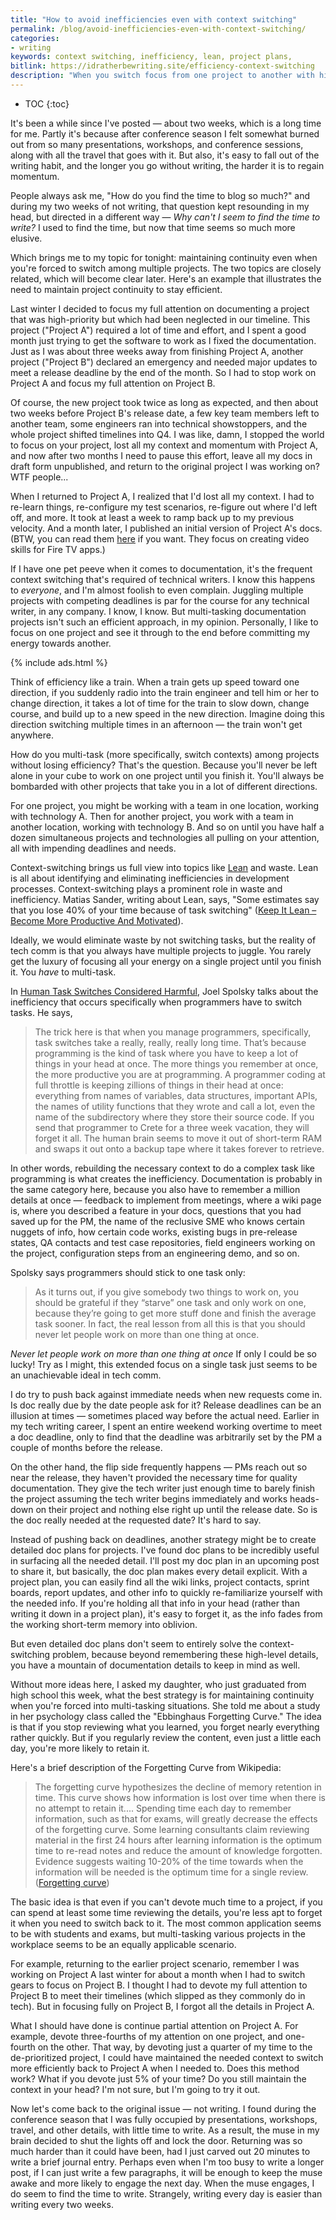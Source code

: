 ```yaml
---
title: "How to avoid inefficiencies even with context switching"
permalink: /blog/avoid-inefficiencies-even-with-context-switching/
categories:
- writing
keywords: context switching, inefficiency, lean, project plans,
bitlink: https://idratherbewriting.site/efficiency-context-switching
description: "When you switch focus from one project to another with higher priority, this context switching can lead to a lot of inefficiencies. However, if you take time to review or work on the de-prioritized projects even just a little each day, then according to the Forgetting Curve, you'll be more likely to retain the needed context. When you do fully switch back to the project, you won't have to start over."
---
```


* TOC
{:toc}

It's been a while since I've posted &mdash; about two weeks, which is a long time for me. Partly it's because after conference season I felt somewhat burned out from so many presentations, workshops, and conference sessions, along with all the travel that goes with it. But also, it's easy to fall out of the writing habit, and the longer you go without writing, the harder it is to regain momentum.

People always ask me, "How do you find the time to blog so much?" and during my two weeks of not writing, that question kept resounding in my head, but directed in a different way &mdash; *Why can't I seem to find the time to write?* I used to find the time, but now that time seems so much more elusive.

Which brings me to my topic for tonight: maintaining continuity even when you're forced to switch among multiple projects. The two topics are closely related, which will become clear later. Here's an example that illustrates the need to maintain project continuity to stay efficient.

Last winter I decided to focus my full attention on documenting a project that was high-priority but which had been neglected in our timeline. This project ("Project A") required a lot of time and effort, and I spent a good month just trying to get the software to work as I fixed the documentation. Just as I was about three weeks away from finishing Project A, another project ("Project B") declared an emergency and needed major updates to meet a release deadline by the end of the month. So I had to stop work on Project A and focus my full attention on Project B.

Of course, the new project took twice as long as expected, and then about two weeks before Project B's release date, a few key team members left to another team, some engineers ran into technical showstoppers, and the whole project shifted timelines into Q4. I was like, damn, I stopped the world to focus on your project, lost all my context and momentum with Project A, and now after two months I need to pause this effort, leave all my docs in draft form unpublished, and return to the original project I was working on? WTF people...

When I returned to Project A, I realized that I'd lost all my context. I had to re-learn things, re-configure my test scenarios, re-figure out where I'd left off, and more. It took at least a week to ramp back up to my previous velocity. And a month later, I published an initial version of Project A's docs. (BTW, you can read them [here](https://developer.amazon.com/docs/video-skills-fire-tv-apps/introduction.html) if you want. They focus on creating video skills for Fire TV apps.)

If I have one pet peeve when it comes to documentation, it's the frequent context switching that's required of technical writers. I know this happens to *everyone*, and I'm almost foolish to even complain. Juggling multiple projects with competing deadlines is par for the course for any technical writer, in any company. I know, I know. But multi-tasking documentation projects isn't such an efficient approach, in my opinion. Personally, I like to focus on one project and see it through to the end before committing my energy towards another.

{% include ads.html %}

Think of efficiency like a train. When a train gets up speed toward one direction, if you suddenly radio into the train engineer and tell him or her to change direction, it takes a lot of time for the train to slow down, change course, and build up to a new speed in the new direction. Imagine doing this direction switching multiple times in an afternoon &mdash; the train won't get anywhere.

How do you multi-task (more specifically, switch contexts) among projects without losing efficiency? That's the question. Because you'll never be left alone in your cube to work on one project until you finish it. You'll always be bombarded with other projects that take you in a lot of different directions.

For one project, you might be working with a team in one location, working with technology A. Then for another project, you work with a team in another location, working with technology B. And so on until you have half a dozen simultaneous projects and technologies all pulling on your attention, all with impending deadlines and needs.

Context-switching brings us full view into topics like [Lean](https://en.wikipedia.org/wiki/Lean_software_development) and waste. Lean is all about identifying and eliminating inefficiencies in development processes. Context-switching plays a prominent role in waste and inefficiency. Matias Sander, writing about Lean, says, "Some estimates say that you lose 40% of your time because of task switching" ([Keep It Lean – Become More Productive And Motivated](http://techwritingengineer.com/keep-it-lean-become-more-productive-and-motivated/)).

Ideally, we would eliminate waste by not switching tasks, but the reality of tech comm is that you always have multiple projects to juggle. You rarely get the luxury of focusing all your energy on a single project until you finish it. You *have* to multi-task.

In [Human Task Switches Considered Harmful](http://www.joelonsoftware.com/articles/fog0000000022.html), Joel Spolsky talks about the inefficiency that occurs specifically when programmers have to switch tasks. He says,

> The trick here is that when you manage programmers, specifically, task switches take a really, really, really long time. That’s because programming is the kind of task where you have to keep a lot of things in your head at once. The more things you remember at once, the more productive you are at programming. A programmer coding at full throttle is keeping zillions of things in their head at once: everything from names of variables, data structures, important APIs, the names of utility functions that they wrote and call a lot, even the name of the subdirectory where they store their source code. If you send that programmer to Crete for a three week vacation, they will forget it all. The human brain seems to move it out of short-term RAM and swaps it out onto a backup tape where it takes forever to retrieve.

In other words, rebuilding the necessary context to do a complex task like programming is what creates the inefficiency. Documentation is probably in the same category here, because you also have to remember a million details at once &mdash; feedback to implement from meetings, where a wiki page is, where you described a feature in your docs, questions that you had saved up for the PM, the name of the reclusive SME who knows certain nuggets of info, how certain code works, existing bugs in pre-release states, QA contacts and test case repositories, field engineers working on the project, configuration steps from an engineering demo, and so on.

Spolsky says programmers should stick to one task only:

> As it turns out, if you give somebody two things to work on, you should be grateful if they “starve” one task and only work on one, because they’re going to get more stuff done and finish the average task sooner. In fact, the real lesson from all this is that you should never let people work on more than one thing at once.

*Never let people work on more than one thing at once* If only I could be so lucky! Try as I might, this extended focus on a single task just seems to be an unachievable ideal in tech comm.

I do try to push back against immediate needs when new requests come in. Is doc really due by the date people ask for it? Release deadlines can be an illusion at times &mdash; sometimes placed way before the actual need. Earlier in my tech writing career, I spent an entire weekend working overtime to meet a doc deadline, only to find that the deadline was arbitrarily set by the PM a couple of months before the release.

On the other hand, the flip side frequently happens &mdash; PMs reach out so near the release, they haven't provided the necessary time for quality documentation. They give the tech writer just enough time to barely finish the project assuming the tech writer begins immediately and works heads-down on their project and nothing else right up until the release date. So is the doc really needed at the requested date? It's hard to say.

Instead of pushing back on deadlines, another strategy might be to create detailed doc plans for projects. I've found doc plans to be incredibly useful in surfacing all the needed detail. I'll post my doc plan in an upcoming post to share it, but basically, the doc plan makes every detail explicit. With a project plan, you can easily find all the wiki links, project contacts, sprint boards, report updates, and other info to quickly re-familiarize yourself with the needed info. If you're holding all that info in your head (rather than writing it down in a project plan), it's easy to forget it, as the info fades from the working short-term memory into oblivion.

But even detailed doc plans don't seem to entirely solve the context-switching problem, because beyond remembering these high-level details, you have a mountain of documentation details to keep in mind as well.

Without more ideas here, I asked my daughter, who just graduated from high school this week, what the best strategy is for maintaining continuity when you're forced into multi-tasking situations. She told me about a study in her psychology class called the "Ebbinghaus Forgetting Curve." The idea is that if you stop reviewing what you learned, you forget nearly everything rather quickly. But if you regularly review the content, even just a little each day, you're more likely to retain it.

Here's a brief description of the Forgetting Curve from Wikipedia:

> The forgetting curve hypothesizes the decline of memory retention in time. This curve shows how information is lost over time when there is no attempt to retain it.... Spending time each day to remember information, such as that for exams, will greatly decrease the effects of the forgetting curve. Some learning consultants claim reviewing material in the first 24 hours after learning information is the optimum time to re-read notes and reduce the amount of knowledge forgotten. Evidence suggests waiting 10-20% of the time towards when the information will be needed is the optimum time for a single review. ([Forgetting curve](https://en.wikipedia.org/wiki/Forgetting_curve))

The basic idea is that even if you can't devote much time to a project, if you can spend at least some time reviewing the details, you're less apt to forget it when you need to switch back to it. The most common application seems to be with students and exams, but multi-tasking various projects in the workplace seems to be an equally applicable scenario.

For example, returning to the earlier project scenario, remember I was working on Project A last winter for about a month when I had to switch gears to focus on Project B. I thought I had to devote my full attention to Project B to meet their timelines (which slipped as they commonly do in tech). But in focusing fully on Project B, I forgot all the details in Project A.

What I should have done is continue partial attention on Project A. For example, devote three-fourths of my attention on one project, and one-fourth on the other. That way, by devoting just a quarter of my time to the de-prioritized project, I could have maintained the needed context to switch more efficiently back to Project A when I needed to. Does this method work? What if you devote just 5% of your time? Do you still maintain the context in your head? I'm not sure, but I'm going to try it out.

Now let's come back to the original issue &mdash; not writing. I found during the conference season that I was fully occupied by presentations, workshops, travel, and other details, with little time to write. As a result, the muse in my brain decided to shut the lights off and lock the door. Returning was so much harder than it could have been, had I just carved out 20 minutes to write a brief journal entry. Perhaps even when I'm too busy to write a longer post, if I can just write a few paragraphs, it will be enough to keep the muse awake and more likely to engage the next day. When the muse engages, I do seem to find the time to write. Strangely, writing every day is easier than writing every two weeks.
